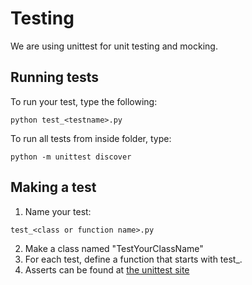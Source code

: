 # Testing

We are using unittest for unit testing and mocking.

## Running tests

To run your test, type the following:
```
python test_<testname>.py
```

To run all tests from inside folder, type:
```
python -m unittest discover
```

## Making a test

1. Name your test:
```
test_<class or function name>.py
```
2. Make a class named "TestYourClassName"
3. For each test, define a function that starts with test\_.
4. Asserts can be found at [the unittest site](https://docs.python.org/3/library/unittest.html#classes-and-functions)


